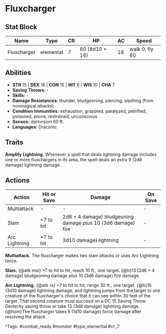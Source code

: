 # Fluxcharger

## Stat Block

| Name | Type | CR | HP | AC | Speed |
|------|------|----|----|----|-------|
| Fluxcharger | elemental | 7 | 60 (8d10 + 16) | 16 | walk 0, fly 60 |

## Abilities

- **STR** 15 | **DEX** 18 | **CON** 15 | **INT** 6 | **WIS** 10 | **CHA** 7
- **Saving Throws:** -  
- **Skills:** -  
- **Damage Resistances:** thunder, bludgeoning, piercing, slashing (from nonmagical attacks)  
- **Condition Immunities:** exhaustion, grappled, paralyzed, petrified, poisoned, prone, restrained, unconscious  
- **Senses:** darkvision 60 ft.  
- **Languages:** Draconic

## Traits

**Amplify Lightning.** Whenever a spell that deals lightning damage includes one or more fluxchargers in its area, the spell deals an extra 9 (2d8 damage) lightning damage.


## Actions

| Action | Hit or Save | Damage | On Save |
|--------|--------------|--------|----------|
| Multiattack | - | - | - |
| Slam | +7 to hit | 2d8 + 4 damage) bludgeoning damage plus 10 (3d6 damage) fire | - |
| Arc Lightning | +7 to hit | 3d10 damage) lightning | - |

**Multiattack.** The fluxcharger makes two slam attacks or uses Arc Lightning twice.

**Slam.** {@atk mw} +7 to hit to hit, reach 10 ft., one target. {@h}13 (2d8 + 4 damage) bludgeoning damage plus 10 (3d6 damage) fire damage.

**Arc Lightning.** {@atk rs} +7 to hit to hit, range 30 ft., one target. {@h}16 (3d10 damage) lightning damage, and lightning jumps from the target to one creature of the fluxcharger's choice that it can see within 30 feet of the target. That second creature must succeed on a DC 15 Saving Throw Dexterity saving throw or take 13 (3d8 damage) lightning damage. {@hom}The fluxcharger takes 5 (1d10 damage) force damage after resolving the attack.


^Tags: #combat_ready #monster #type_elemental #cr_7